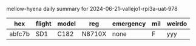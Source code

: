 mellow-hyena daily summary for 2024-06-21-vallejo1-rpi3a-uat-978

|hex|flight|model|reg|emergency|mil|weirdo|
|--|--|--|--|--|--|--|
|abfc7b|SD1|C182|N8710X|none|F|yyy|
